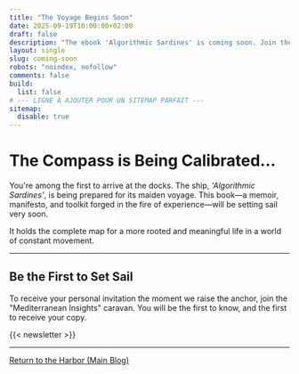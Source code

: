 ```yaml
---
title: "The Voyage Begins Soon"
date: 2025-09-19T10:00:00+02:00
draft: false
description: "The ebook 'Algorithmic Sardines' is coming soon. Join the caravan to be notified of the launch."
layout: single
slug: coming-soon
robots: "noindex, nofollow"
comments: false
build:
  list: false 
# --- LIGNE À AJOUTER POUR UN SITEMAP PARFAIT ---
sitemap:
  disable: true
---
```


<div class="coming-soon-container">

# The Compass is Being Calibrated...

You're among the first to arrive at the docks. The ship, *'Algorithmic Sardines'*, is being prepared for its maiden voyage. This book—a memoir, manifesto, and toolkit forged in the fire of experience—will be setting sail very soon.

It holds the complete map for a more rooted and meaningful life in a world of constant movement.

---

## Be the First to Set Sail

To receive your personal invitation the moment we raise the anchor, join the "Mediterranean Insights" caravan. You will be the first to know, and the first to receive your copy.

{{< newsletter >}}

---

<a href="/" class="btn-back-to-blog">Return to the Harbor (Main Blog)</a>

</div>